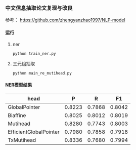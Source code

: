### 中文信息抽取论文复现与改良
参考：
https://github.com/zhengyanzhao1997/NLP-model

#### 运行
1. ner
   ```shell
   python train_ner.py
   ```
2. 三元组抽取
    ```shell
   python main_re_mutihead.py 
   ```
   

#### NER模型结果

| head                   | P      | R      | F1     |
| ---------------------- | ------ | ------ | ------ |
| GlobalPointer          | 0.8223 | 0.7868 | 0.8042 |
| Biaffine               | 0.8025 | 0.8012 | 0.8019 |
| Mutihead               | 0.8280 | 0.7743 | 0.8003 |
| EfficientGlobalPointer | 0.7980 | 0.7858 | 0.7918 |
| TxMutihead             | 0.8336 | 0.7680 | 0.7994 |

